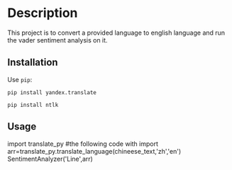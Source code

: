 # Description
This project is to convert a provided language to english language and run the vader sentiment analysis on it.

## Installation
Use `pip`:

`pip install yandex.translate`

`pip install ntlk`

## Usage

import translate_py
#the following code with import
arr=translate_py.translate_language(chineese_text,'zh','en')
SentimentAnalyzer('Line',arr)
